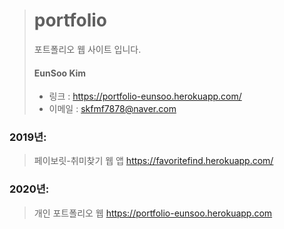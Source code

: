 > # portfolio
> 포트폴리오 웹 사이트 입니다.
> #### EunSoo Kim
> * 링크 : <https://portfolio-eunsoo.herokuapp.com/>
> * 이메일 : <skfmf7878@naver.com>


### 2019년:
>    페이보릿-취미찾기 웹 앱
>    <https://favoritefind.herokuapp.com/>

### 2020년:
>    개인 포트폴리오 웹
>    <https://portfolio-eunsoo.herokuapp.com>
